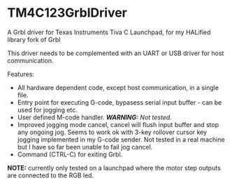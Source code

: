 # TM4C123GrblDriver
A Grbl driver for Texas Instruments Tiva C Launchpad, for my HALified library fork of Grbl

This driver needs to be complemented with an UART or USB driver for host communication.

Features:

* All hardware dependent code, except host communication, in a single file.
* Entry point for executing G-code, bypasess serial input buffer - can be used for jogging etc.
* User defined M-code handler. _**WARNING:** Not tested._
* Improved jogging mode cancel, cancel will flush input buffer and stop any ongoing jog. Seems to work ok with 3-key rollover cursor key jogging implemented in my G-code sender. Not tested in a real machine but I have so far been unable to fail jog cancel.
* Command \(CTRL-C\) for exiting Grbl.

**NOTE:** currently only tested on a launchpad where the motor step outputs are connected to the RGB led.
